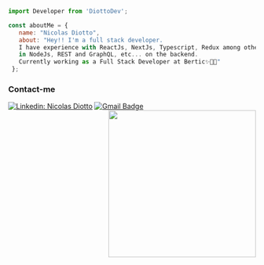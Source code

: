  
  ```js
import Developer from 'DiottoDev';

const aboutMe = {
     name: "Nicolas Diotto",
     about: "Hey!! I'm a full stack developer.
     I have experience with ReactJs, NextJs, Typescript, Redux among others on the front-end,
     in NodeJs, REST and GraphQL, etc... on the backend.
     Currently working as a Full Stack Developer at Bertic✨👨‍💻"
   };
```
<h3> Contact-me </h3>

[![Linkedin: Nicolas Diotto](https://img.shields.io/badge/-NicolasDiotto-blue?style=flat-square&logo=Linkedin&logoColor=white&link=https://www.linkedin.com/in/nicolas-diotto-741404218/)](https://www.linkedin.com/in/nicolas-diotto-741404218/)
[![Gmail Badge](https://img.shields.io/badge/-nicodiottodev@gmail.com-006bed?style=flat-square&logo=Gmail&logoColor=white&link=mailto:nicodiottodev@gmail.com)](mailto:nicodiottodev@gmail.com)
<img align="right" width="300" src="https://i2.wp.com/allhtaccess.info/wp-content/uploads/2018/03/programming.gif?fit=1281%2C716&ssl=1" />
 </div>
